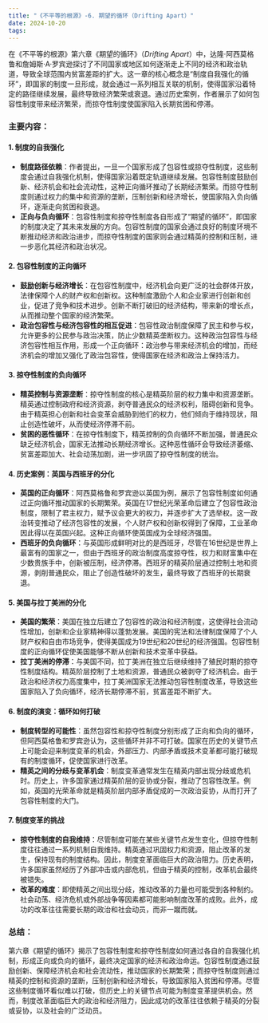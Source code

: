 ```yaml
---
title: "《不平等的根源》-6. 期望的循环（Drifting Apart）"
date: 2024-10-20
tags: 
---
```

在《不平等的根源》第六章《期望的循环》（*Drifting Apart*）中，达隆·阿西莫格鲁和詹姆斯·A·罗宾逊探讨了不同国家或地区如何逐渐走上不同的经济和政治轨道，导致全球范围内贫富差距的扩大。这一章的核心概念是“制度自我强化的循环”，即国家的制度一旦形成，就会通过一系列相互关联的机制，使得国家沿着特定的路径继续发展，最终导致经济繁荣或衰退。通过历史案例，作者展示了如何包容性制度带来经济繁荣，而掠夺性制度使国家陷入长期贫困和停滞。

### 主要内容：

#### 1. **制度的自我强化**
   - **制度路径依赖**：作者提出，一旦一个国家形成了包容性或掠夺性制度，这些制度会通过自我强化机制，使得国家沿着既定轨道继续发展。包容性制度鼓励创新、经济机会和社会流动性，这种正向循环推动了长期经济繁荣。而掠夺性制度则通过权力的集中和资源的垄断，压制创新和经济增长，使国家陷入负向循环，逐渐走向贫困和衰退。
   - **正向与负向循环**：包容性制度和掠夺性制度各自形成了“期望的循环”，即国家的制度决定了其未来发展的方向。包容性制度的国家会通过良好的制度环境不断推动经济和政治进步，而掠夺性制度的国家则会通过精英的控制和压制，进一步恶化其经济和政治状况。

#### 2. **包容性制度的正向循环**
   - **鼓励创新与经济增长**：在包容性制度中，经济机会向更广泛的社会群体开放，法律保障个人的财产权和创新权。这种制度激励个人和企业家进行创新和创业，促进了竞争和技术进步。创新不断打破旧的经济结构，带来新的增长点，从而推动整个国家的经济繁荣。
   - **政治包容性与经济包容性的相互促进**：包容性政治制度保障了民主和参与权，允许更多的公民参与政治决策，防止少数精英垄断权力。这种政治包容性与经济包容性相互作用，形成一个正向循环：政治参与带来经济机会的增加，而经济机会的增加又强化了政治包容性，使得国家在经济和政治上保持活力。

#### 3. **掠夺性制度的负向循环**
   - **精英控制与资源垄断**：掠夺性制度的核心是精英阶层的权力集中和资源垄断。精英通过控制政府和经济资源，剥夺普通民众的经济权利，阻碍创新和竞争。由于精英担心创新和社会变革会威胁到他们的权力，他们倾向于维持现状，阻止创造性破坏，从而使经济停滞不前。
   - **贫困的恶性循环**：在掠夺性制度下，精英控制的负向循环不断加强，普通民众缺乏经济机会，国家无法推动长期经济增长。这种恶性循环会导致经济萎缩、贫富差距加大、社会动荡加剧，进一步巩固了掠夺性制度的统治。

#### 4. **历史案例：英国与西班牙的分化**
   - **英国的正向循环**：阿西莫格鲁和罗宾逊以英国为例，展示了包容性制度如何通过正向循环推动国家的长期繁荣。英国在17世纪光荣革命后建立了包容性政治制度，限制了君主权力，赋予议会更大的权力，并逐步扩大了选举权。这一政治转变推动了经济包容性的发展，个人财产权和创新权得到了保障，工业革命因此得以在英国兴起。这种正向循环使英国成为全球经济强国。
   - **西班牙的负向循环**：与英国形成鲜明对比的是西班牙，尽管在16世纪是世界上最富有的国家之一，但由于西班牙的政治制度高度掠夺性，权力和财富集中在少数贵族手中，创新被压制，经济停滞。西班牙的精英阶层通过控制土地和资源，剥削普通民众，阻止了创造性破坏的发生，最终导致了西班牙的长期衰退。

#### 5. **美国与拉丁美洲的分化**
   - **美国的繁荣**：美国在独立后建立了包容性的政治和经济制度，这使得社会流动性增加，创新和企业家精神得以蓬勃发展。美国的宪法和法律制度保障了个人财产权和自由市场竞争，使得美国成为19世纪和20世纪的经济强国。包容性制度的正向循环促使美国能够不断从创新和技术变革中获益。
   - **拉丁美洲的停滞**：与美国不同，拉丁美洲在独立后继续维持了殖民时期的掠夺性制度结构。精英阶层控制了土地和资源，普通民众被剥夺了经济机会。由于政治和经济权力高度集中，拉丁美洲国家无法推动包容性制度改革，导致这些国家陷入了负向循环，经济长期停滞不前，贫富差距不断扩大。

#### 6. **制度的演变：循环如何打破**
   - **制度转型的可能性**：虽然包容性和掠夺性制度分别形成了正向和负向的循环，但阿西莫格鲁和罗宾逊认为，这些循环并非不可打破。国家在历史的关键节点上可能会迎来制度变革的机会，外部压力、内部矛盾或技术变革都可能打破现有的制度循环，促使国家进行改革。
   - **精英之间的分歧与变革机会**：制度变革通常发生在精英内部出现分歧或危机时。历史上，许多国家通过精英阶层的妥协或分裂，推动了包容性改革。例如，英国的光荣革命就是精英阶层内部矛盾促成的一次政治妥协，从而打开了包容性制度的大门。

#### 7. **制度变革的挑战**
   - **掠夺性制度的自我维持**：尽管制度可能在某些关键节点发生变化，但掠夺性制度往往通过一系列机制自我维持。精英通过巩固权力和资源，阻止改革的发生，保持现有的制度结构。因此，制度变革面临巨大的政治阻力。历史表明，许多国家虽然经历了外部冲击或内部危机，但由于精英的控制，改革机会最终被错失。
   - **改革的难度**：即使精英之间出现分歧，推动改革的力量也可能受到各种制约。社会动荡、经济危机或外部战争等因素都可能影响制度改革的成败。此外，成功的改革往往需要长期的政治和社会动员，而非一蹴而就。

### 总结：
第六章《期望的循环》揭示了包容性制度和掠夺性制度如何通过各自的自我强化机制，形成正向或负向的循环，最终决定国家的经济和政治命运。包容性制度通过鼓励创新、保障经济机会和社会流动性，推动国家的长期繁荣；而掠夺性制度则通过精英的控制和资源的垄断，压制创新和经济增长，导致国家陷入贫困和停滞。尽管这些制度循环看似难以打破，但历史上的关键节点可能为制度变革提供机会。然而，制度改革面临巨大的政治和经济阻力，因此成功的改革往往依赖于精英的分裂或妥协，以及社会的广泛动员。
